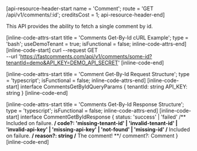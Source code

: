 [api-resource-header-start name = 'Comment'; route = 'GET /api/v1/comments/:id'; creditsCost = 1; api-resource-header-end]

This API provides the ability to fetch a single comment by id.

[inline-code-attrs-start title = 'Comments Get-By-Id cURL Example'; type = 'bash'; useDemoTenant = true; isFunctional = false; inline-code-attrs-end]
[inline-code-start]
curl --request GET \
  --url 'https://fastcomments.com/api/v1/comments/some-id?tenantId=demo&API_KEY=DEMO_API_SECRET'
[inline-code-end]

[inline-code-attrs-start title = 'Comment Get-By-Id Request Structure'; type = 'typescript'; isFunctional = false; inline-code-attrs-end]
[inline-code-start]
interface CommentsGetByIdQueryParams {
    tenantId: string
    API_KEY: string
}
[inline-code-end]

[inline-code-attrs-start title = 'Comments Get-By-Id Response Structure'; type = 'typescript'; isFunctional = false; inline-code-attrs-end]
[inline-code-start]
interface CommentGetByIdResponse {
    status: 'success' | 'failed'
    /** Included on failure. **/
    code?: 'missing-tenant-id' | 'invalid-tenant-id' | 'invalid-api-key' | 'missing-api-key' | 'not-found' | 'missing-id'
    /** Included on failure. **/
    reason?: string
    /** The comment! **/
    comment?: Comment
}
[inline-code-end]
